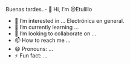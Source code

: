 Buenas tardes..- 👋 Hi, I’m @Etulillo
- 👀 I’m interested in ... Electrónica en general.
- 🌱 I’m currently learning ...
- 💞️ I’m looking to collaborate on ...
- 📫 How to reach me ...
- 😄 Pronouns: ...
- ⚡ Fun fact: ...

<!---
Etulillo/Etulillo is a ✨ special ✨ repository because its `README.md` (this file) appears on your GitHub profile.
You can click the Preview link to take a look at your changes.
--->
